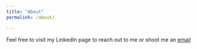 ```yaml
---
title: "About"
permalink: /about/

---
```


Feel free to visit my LinkedIn page to reach out to me or shoot me an
[email](cmflynn13@gmail.com)
